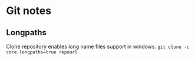 # Git notes

## Longpaths
Clone repository enables long name files support in windows.
``
git clone -c core.longpaths=true repourl
``